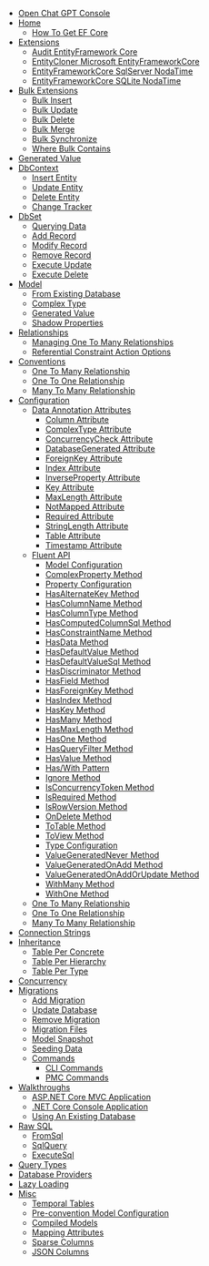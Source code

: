<nav class="main-nav" itemscope itemtype="http://schema.org/SiteNavigationElement">
    <ul class="nav nav-level-one" id="side-menu">
		<li><a href="https://zzzcode.ai/efcore/chat" target="_blank">Open Chat GPT Console</a></li>
        <li>
            <a href="/">Home</a>
            <ul class="nav-level-two" data-display="home">
                <li><a href="/efcore/how-to-get">How To Get EF Core</a></li>
            </ul>
        </li>
        <li>
            <a href="/extensions">Extensions</a>
            <ul class="nav-level-two" data-display="raw-sql">
                <li><a href="/extensions/audit-entityframework-core">Audit EntityFramework Core</a></li>
				<li><a href="/extensions/entitycloner-microsoft-entityframeworkcore">EntityCloner Microsoft EntityFrameworkCore</a></li>
				<li><a href="/extensions/entityframeworkcore-sqlserver-nodatime">EntityFrameworkCore SqlServer NodaTime</a></li>
				<li><a href="/extensions/entityframeworkcore-sqlite-nodatime">EntityFrameworkCore SQLite NodaTime</a></li>
            </ul>
        </li>
        <li>
            <a href="/bulk-extensions">Bulk Extensions</a>
            <ul class="nav-level-two" data-display="bulk-extensions">
                <li><a href="/bulk-extensions/bulk-insert">Bulk Insert</a></li>
                <li><a href="/bulk-extensions/bulk-update">Bulk Update</a></li>
                <li><a href="/bulk-extensions/bulk-delete">Bulk Delete</a></li>
                <li><a href="/bulk-extensions/bulk-merge">Bulk Merge</a></li>
                <li><a href="/bulk-extensions/bulk-synchronize">Bulk Synchronize</a></li>
                <li><a href="/bulk-extensions/where-bulk-contains">Where Bulk Contains</a></li>
            </ul>
        </li>
        <li>
            <a href="/model/generated-value">Generated Value</a>
        </li>
        <li>
            <a href="/dbcontext">DbContext</a>
            <ul class="nav-level-two" data-display="dbcontext">
                <li><a href="/dbcontext/adding-data">Insert Entity</a></li>
                <li><a href="/dbcontext/modifying-data">Update Entity</a></li>
                <li><a href="/dbcontext/deleting-data">Delete Entity</a></li>
                <li><a href="/dbcontext/change-tracker">Change Tracker</a></li>
            </ul>
        </li>
        <li>
            <a href="/dbset">DbSet</a>
            <ul class="nav-level-two" data-display="dbset">
                <li><a href="/dbset/querying-data">Querying Data</a></li>
                <li><a href="/dbset/adding-data">Add Record</a></li>
                <li><a href="/dbset/modifying-data">Modify Record</a></li>
                <li><a href="/dbset/deleting-data">Remove Record</a></li>
                <li><a href="/dbset/execute-update">Execute Update</a></li>
                <li><a href="/dbset/execute-delete">Execute Delete</a></li>
            </ul>
        </li>
        <li>
            <a href="/model">Model</a>
            <ul class="nav-level-two" data-display="model">
                <li><a href="/walkthroughs/existing-database">From Existing Database</a></li>
				<li><a href="/model/complex-type">Complex Type</a></li>
				<li><a href="/model/generated-value">Generated Value</a></li>
                <li><a href="/model/shadow-properties">Shadow Properties</a></li>
            </ul>
        </li>
        <li>
            <a href="/relationships">Relationships</a>
            <ul class="nav-level-two" data-display="relationships">
                <li><a href="/relationships/managing-one-to-many-relationships">Managing One To Many Relationships</a></li>
                <li><a href="/relationships/referential-constraint-action-options">Referential Constraint Action Options</a></li>
            </ul>
        </li>
        <li>
            <a href="/conventions">Conventions</a>
            <ul class="nav-level-two" data-display="conventions">
                <li><a href="/conventions/one-to-many-relationship">One To Many Relationship</a></li>
                <li><a href="/conventions/one-to-one-relationship">One To One Relationship</a></li>
                <li><a href="/conventions/many-to-many-relationship">Many To Many Relationship</a></li>
            </ul>
        </li>
        <li>
            <a href="/configuration">Configuration</a>
            <ul class="nav-level-two" data-display="configuration">
                <li>
                    <a href="/configuration/data-annotation-attributes">Data Annotation Attributes</a>
                    <ul class="nav-level-three" data-display="data-annotation-attributes">
                        <li><a href="/configuration/data-annotation-attributes/column-attribute">Column Attribute</a></li>
                        <li><a href="/configuration/data-annotation-attributes/complextype-attribute">ComplexType Attribute</a></li>
                        <li><a href="/configuration/data-annotation-attributes/concurrencycheck-attribute">ConcurrencyCheck Attribute</a></li>
                        <li><a href="/configuration/data-annotation-attributes/databasegenerated-attribute">DatabaseGenerated Attribute</a></li>
                        <li><a href="/configuration/data-annotation-attributes/foreignkey-attribute">ForeignKey Attribute</a></li>
                        <li><a href="/configuration/data-annotation-attributes/index-attribute">Index Attribute</a></li>
						<li><a href="/configuration/data-annotation-attributes/inverseproperty-attribute">InverseProperty Attribute</a></li>
                        <li><a href="/configuration/data-annotation-attributes/key-attribute">Key Attribute</a></li>
                        <li><a href="/configuration/data-annotation-attributes/maxlength-attribute">MaxLength Attribute</a></li>
                        <li><a href="/configuration/data-annotation-attributes/notmapped-attribute">NotMapped Attribute</a></li>
                        <li><a href="/configuration/data-annotation-attributes/required-attribute">Required Attribute</a></li>
                        <li><a href="/configuration/data-annotation-attributes/stringlength-attribute">StringLength Attribute</a></li>
                        <li><a href="/configuration/data-annotation-attributes/table-attribute">Table Attribute</a></li>
                        <li><a href="/configuration/data-annotation-attributes/timestamp-attribute">Timestamp Attribute</a></li>
                    </ul>
                </li>
                <li>
                    <a href="/configuration/fluent-api">Fluent API</a>
                    <ul class="nav-level-three" data-display="fluent-api">
                        <li><a href="/configuration/fluent-api/model-configuration">Model Configuration</a></li>
						<li><a href="/configuration/fluent-api/complexproperty-method">ComplexProperty Method</a></li>
                        <li><a href="/configuration/fluent-api/property-configuration">Property Configuration</a></li>
                        <li><a href="/configuration/fluent-api/hasalternatekey-method">HasAlternateKey Method</a></li>
                        <li><a href="/configuration/fluent-api/hascolumnname-method">HasColumnName Method</a></li>
                        <li><a href="/configuration/fluent-api/hascolumntype-method">HasColumnType Method</a></li>
                        <li><a href="/configuration/fluent-api/hascomputedcolumnsql-method">HasComputedColumnSql Method</a></li>
                        <li><a href="/configuration/fluent-api/hasconstraintname-method">HasConstraintName Method</a></li>
                        <li><a href="/configuration/fluent-api/hasdata-method">HasData Method</a></li>
                        <li><a href="/configuration/fluent-api/hasdefaultvalue-method">HasDefaultValue Method</a></li>
                        <li><a href="/configuration/fluent-api/hasdefaultvaluesql-method">HasDefaultValueSql Method</a></li>
                        <li><a href="/configuration/fluent-api/hasdiscriminator-method">HasDiscriminator Method</a></li>
                        <li><a href="/configuration/fluent-api/hasfield-method">HasField Method</a></li>
                        <li><a href="/configuration/fluent-api/hasforeignkey-method">HasForeignKey Method</a></li>
                        <li><a href="/configuration/fluent-api/hasindex-method">HasIndex Method</a></li>
                        <li><a href="/configuration/fluent-api/haskey-method">HasKey Method</a></li>
                        <li><a href="/configuration/fluent-api/hasmany-method">HasMany Method</a></li>
                        <li><a href="/configuration/fluent-api/hasmaxlength-method">HasMaxLength Method</a></li>
                        <li><a href="/configuration/fluent-api/hasone-method">HasOne Method</a></li>
                        <li><a href="/configuration/fluent-api/hasqueryfilter-method">HasQueryFilter Method</a></li>
                        <li><a href="/configuration/fluent-api/hasvalue-method">HasValue Method</a></li>
                        <li><a href="/configuration/fluent-api/haswith-pattern">Has/With Pattern</a></li>
                        <li><a href="/configuration/fluent-api/ignore-method">Ignore Method</a></li>
                        <li><a href="/configuration/fluent-api/isconcurrencytoken-method">IsConcurrencyToken Method</a></li>
                        <li><a href="/configuration/fluent-api/isrequired-method">IsRequired Method</a></li>
                        <li><a href="/configuration/fluent-api/isrowversion-method">IsRowVersion Method</a></li>
                        <li><a href="/configuration/fluent-api/ondelete-method">OnDelete Method</a></li>
                        <li><a href="/configuration/fluent-api/totable-method">ToTable Method</a></li>
                        <li><a href="/configuration/fluent-api/toview-method">ToView Method</a></li>
                        <li><a href="/configuration/fluent-api/type-configuration">Type Configuration</a></li>
                        <li><a href="/configuration/fluent-api/valuegeneratednever-method">ValueGeneratedNever Method</a></li>
                        <li><a href="/configuration/fluent-api/valuegeneratedonadd-method">ValueGeneratedOnAdd Method</a></li>
                        <li><a href="/configuration/fluent-api/valuegeneratedonaddorupdate-method">ValueGeneratedOnAddOrUpdate Method</a></li>
                        <li><a href="/configuration/fluent-api/withmany-method">WithMany Method</a></li>
                        <li><a href="/configuration/fluent-api/withone-method">WithOne Method</a></li>
                    </ul>
                </li>
                <li><a href="/configuration/one-to-many-relationship-configuration">One To Many Relationship</a></li>
                <li><a href="/configuration/one-to-one-relationship-configuration">One To One Relationship</a></li>
                <li><a href="/configuration/many-to-many-relationship-configuration">Many To Many Relationship</a></li>
            </ul>
        </li>
        <li>
            <a href="/connection-strings">Connection Strings</a>
        </li>
        <li>
            <a href="/inheritance">Inheritance</a>
            <ul class="nav-level-two" data-display="inheritance">
                <li><a href="/inheritance/table-per-concrete">Table Per Concrete</a></li>
                <li><a href="/inheritance/table-per-hierarchy">Table Per Hierarchy</a></li>
                <li><a href="/inheritance/table-per-type">Table Per Type</a></li>
            </ul>
        </li>
        <li>
            <a href="/concurrency">Concurrency</a>
        </li>
        <li>
            <a href="/migrations">Migrations</a>
            <ul class="nav-level-two" data-display="migrations">
                <li><a href="/migrations/add-migration">Add Migration</a></li>
                <li><a href="/migrations/update-database">Update Database</a></li>
				<li><a href="/migrations/remove-migration">Remove Migration</a></li>
                <li><a href="/migrations/migration-files">Migration Files</a></li>
                <li><a href="/migrations/model-snapshot">Model Snapshot</a></li>
                <li><a href="/migrations/seeding">Seeding Data</a></li>
                <li>
                    <a href="/migrations/commands">Commands</a>
                    <ul class="nav-level-three" data-display="migrations">
                        <li><a href="/migrations/commands/cli-commands">CLI Commands</a></li>
                        <li><a href="/migrations/commands/pmc-commands">PMC Commands</a></li>
                    </ul>
                </li>
            </ul>
        </li>
        <li>
            <a href="/walkthroughs">Walkthroughs</a>
            <ul class="nav-level-two" data-display="walkthroughs">
                <li><a href="/walkthroughs/aspnetcore-application">ASP.NET Core MVC Application</a></li>
                <li><a href="/walkthroughs/console-application">.NET Core Console Application</a></li>
                <li><a href="/walkthroughs/existing-database">Using An Existing Database</a></li>
            </ul>
        </li>
        <li>
            <a href="/raw-sql">Raw SQL</a>
            <ul class="nav-level-two" data-display="raw-sql">
                <li><a href="/raw-sql/from-sql">FromSql</a></li>
                <li><a href="/raw-sql/sql-query">SqlQuery</a></li>
                <li><a href="/raw-sql/execute-sql">ExecuteSql</a></li>
            </ul>
        </li>
        <li>
            <a href="/query-types">Query Types</a>
        </li>
      <li>
            <a href="/database-providers">Database Providers</a>
        </li>
         <li>
            <a href="/lazy-loading">Lazy Loading</a>
        </li>
        <li>
            <a href="/misc">Misc</a>
            <ul class="nav-level-two" data-display="misc">
                <li><a href="/misc/temporal-tables">Temporal Tables</a></li>
                <li><a href="/misc/pre-convention-model-configuration">Pre-convention Model Configuration</a></li>
                <li><a href="/misc/compiled-models">Compiled Models</a></li>
                <li><a href="/misc/mapping-attributes">Mapping Attributes</a></li>
                <li><a href="/misc/sparse-columns">Sparse Columns</a></li>
                <li><a href="/misc/json-columns">JSON Columns</a></li>
            </ul>
        </li>
    </ul>
</nav>
